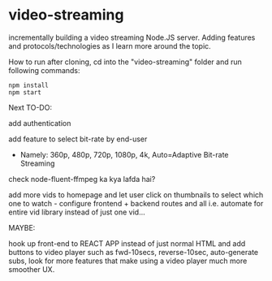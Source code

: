 # video-streaming
incrementally building a video streaming Node.JS server. Adding features and protocols/technologies as I learn more around the topic.

How to run after cloning, cd into the "video-streaming" folder and run following commands:
```
npm install
npm start
```
Next TO-DO:

add authentication

add feature to select bit-rate by end-user
- Namely: 360p, 480p, 720p, 1080p, 4k, Auto=Adaptive Bit-rate Streaming

check node-fluent-ffmpeg ka kya lafda hai?

add more vids to homepage and let user click on thumbnails to select which one to watch - configure frontend + backend routes and all i.e. automate for entire vid library instead of just one vid...

MAYBE:

hook up front-end to REACT APP instead of just normal HTML and add buttons to video player such as fwd-10secs, reverse-10sec, auto-generate subs, look for more features that make using a video player much more smoother UX.

